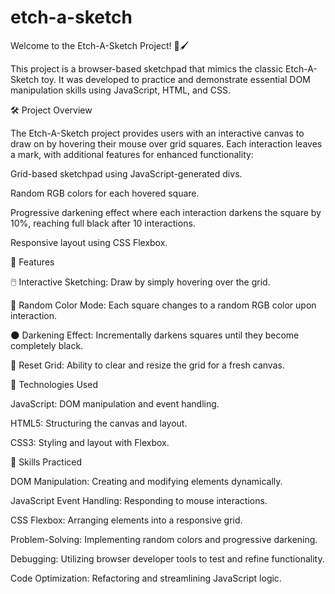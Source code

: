 # etch-a-sketch

Welcome to the Etch-A-Sketch Project! 🎨🖌️

This project is a browser-based sketchpad that mimics the classic Etch-A-Sketch toy. It was developed to practice and demonstrate essential DOM manipulation skills using JavaScript, HTML, and CSS.

🛠️ Project Overview

The Etch-A-Sketch project provides users with an interactive canvas to draw on by hovering their mouse over grid squares. Each interaction leaves a mark, with additional features for enhanced functionality:

Grid-based sketchpad using JavaScript-generated divs.

Random RGB colors for each hovered square.

Progressive darkening effect where each interaction darkens the square by 10%, reaching full black after 10 interactions.

Responsive layout using CSS Flexbox.

🎯 Features

🖱️ Interactive Sketching: Draw by simply hovering over the grid.

🌈 Random Color Mode: Each square changes to a random RGB color upon interaction.

🌑 Darkening Effect: Incrementally darkens squares until they become completely black.

🔄 Reset Grid: Ability to clear and resize the grid for a fresh canvas.

🧩 Technologies Used

JavaScript: DOM manipulation and event handling.

HTML5: Structuring the canvas and layout.

CSS3: Styling and layout with Flexbox.

🧠 Skills Practiced

DOM Manipulation: Creating and modifying elements dynamically.

JavaScript Event Handling: Responding to mouse interactions.

CSS Flexbox: Arranging elements into a responsive grid.

Problem-Solving: Implementing random colors and progressive darkening.

Debugging: Utilizing browser developer tools to test and refine functionality.

Code Optimization: Refactoring and streamlining JavaScript logic.

